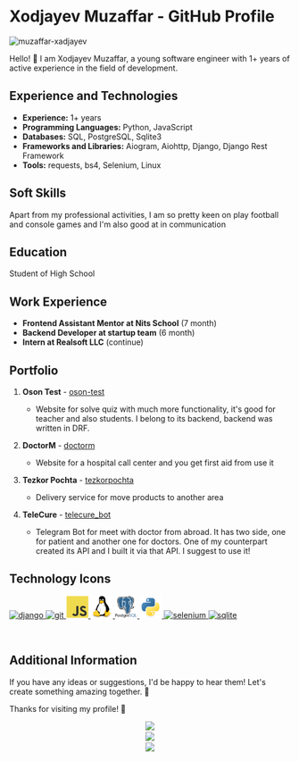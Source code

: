 # Xodjayev Muzaffar - GitHub Profile
<img src="https://komarev.com/ghpvc/?username=muzaffar-xodjayev&label=Profile%20views&color=0e75b6&style=flat" alt="muzaffar-xadjayev" />

Hello! 👋 I am Xodjayev Muzaffar, a young software engineer with 1+ years of active experience in the field of development.

## Experience and Technologies

- **Experience:** 1+ years
- **Programming Languages:** Python, JavaScript
- **Databases:** SQL, PostgreSQL, Sqlite3
- **Frameworks and Libraries:** Aiogram, Aiohttp, Django, Django Rest Framework
- **Tools:** requests, bs4, Selenium, Linux

## Soft Skills

Apart from my professional activities, I am so pretty keen on play football and console games and I'm also good at in communication

## Education

Student of High School

## Work Experience

- **Frontend Assistant Mentor at Nits School** (7 month)
- **Backend Developer at startup team** (6 month)
- **Intern at Realsoft LLC** (continue)
  
## Portfolio


1. **Oson Test** - [oson-test](https://oson-test.uz/)
   - Website for solve quiz with much more functionality, it's good for teacher and also students. I belong to its backend, backend was written in DRF.

2. **DoctorM** - [doctorm](https://doctorm.pythonanywhere.com/)
   - Website for a hospital call center and you get first aid from use it

3. **Tezkor Pochta** - [tezkorpochta](https://tezkorpochta.pythonanywhere.com/)
   - Delivery service for move products to another area

4. **TeleCure** - [telecure_bot](https://t.me/TeleCure_bot)
   - Telegram Bot for meet with doctor from abroad. It has two side, one for patient and another one for doctors. One of my counterpart created its API and I built it via          that API. I suggest to use it!

## Technology Icons

<p>
<a href="https://www.djangoproject.com/" target="_blank" rel="noreferrer">
      <img
        src="https://cdn.worldvectorlogo.com/logos/django.svg"
        alt="django"
        width="40"
        height="40"
      />
    </a>
    <a href="https://git-scm.com/" target="_blank" rel="noreferrer">
      <img
        src="https://www.vectorlogo.zone/logos/git-scm/git-scm-icon.svg"
        alt="git"
        width="40"
        height="40"
      />
    </a>
    <a
  href="https://developer.mozilla.org/en-US/docs/Web/JavaScript"
  target="_blank"
  rel="noreferrer"
>
  <img
    src="https://raw.githubusercontent.com/devicons/devicon/master/icons/javascript/javascript-original.svg"
    alt="javascript"
    width="40"
    height="40"
  />
</a>
<a href="https://www.linux.org/" target="_blank" rel="noreferrer">
  <img
    src="https://raw.githubusercontent.com/devicons/devicon/master/icons/linux/linux-original.svg"
    alt="linux"
    width="40"
    height="40"
  />
</a>
<a href="https://www.postgresql.org" target="_blank" rel="noreferrer">
  <img
    src="https://raw.githubusercontent.com/devicons/devicon/master/icons/postgresql/postgresql-original-wordmark.svg"
    alt="postgresql"
    width="40"
    height="40"
  />
</a>
<a href="https://www.python.org" target="_blank" rel="noreferrer">
  <img
    src="https://raw.githubusercontent.com/devicons/devicon/master/icons/python/python-original.svg"
    alt="python"
    width="40"
    height="40"
  />
</a>
<a href="https://www.selenium.dev" target="_blank" rel="noreferrer">
  <img
    src="https://raw.githubusercontent.com/detain/svg-logos/780f25886640cef088af994181646db2f6b1a3f8/svg/selenium-logo.svg"
    alt="selenium"
    width="40"
    height="40"
  />
</a>
<a href="https://www.sqlite.org/" target="_blank" rel="noreferrer">
  <img
    src="https://www.vectorlogo.zone/logos/sqlite/sqlite-icon.svg"
    alt="sqlite"
    width="40"
    height="40"
  />
</a>
</p>

<br>

## Additional Information

If you have any ideas or suggestions, I'd be happy to hear them! Let's create something amazing together. 🚀

Thanks for visiting my profile! 🌟


<p align="center">
    <img src="https://github-readme-stats.vercel.app/api?username=muzaffar-xodjayev&rank_icon=github&include_all_commits=true&card_width=500px&hide_border=true&theme=tokyonight&show=reviews,discussions_started,discussions_answered">
    <br>

<img src="https://streak-stats.demolab.com?user=muzaffar-xodjayev&theme=tokyonight&hide_border=true&card_width=500px">

<br>

<img src="https://github-readme-stats.vercel.app/api/top-langs?username=muzaffar-xodjayev&show_icons=true&locale=en&layout=compact&theme=tokyonight&hide_border=true&card_width=500px"/>
  </p>

